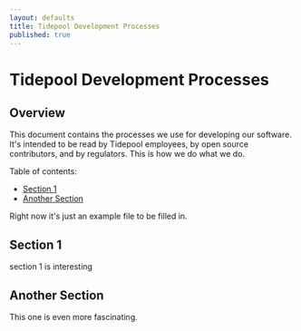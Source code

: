 ```yaml
---
layout: defaults
title: Tidepool Development Processes
published: true
---
```


# Tidepool Development Processes

## Overview

This document contains the processes we use for developing our software. It's intended 
to be read by Tidepool employees, by open source contributors, and by regulators. This is how we do what we do. 

Table of contents:

* [Section 1](#section-1)
* [Another Section](#another-section)

Right now it's just an example file to be filled in.

## Section 1

section 1 is interesting

## Another Section

This one is even more fascinating.
